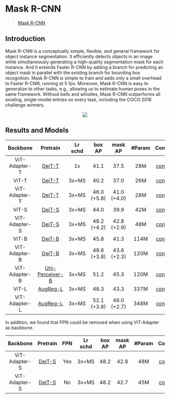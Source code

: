 # Mask R-CNN

> [Mask R-CNN](https://arxiv.org/abs/1703.06870)

<!-- [ALGORITHM] -->

## Introduction

Mask R-CNN is a conceptually simple, flexible, and general framework for object instance segmentation. It efficiently detects objects in an image while simultaneously generating a high-quality segmentation mask for each instance. And it extends Faster R-CNN by adding a branch for predicting an object mask in parallel with the existing branch for bounding box recognition. Mask R-CNN is simple to train and adds only a small overhead to Faster R-CNN, running at 5 fps. Moreover, Mask R-CNN is easy to generalize to other tasks, e.g., allowing us to estimate human poses in the same framework. Without bells and whistles, Mask R-CNN outperforms all existing, single-model entries on every task, including the COCO 2016 challenge winners.

<div align=center>
<img src="https://user-images.githubusercontent.com/40661020/143967081-c2552bed-9af2-46c4-ae44-5b3b74e5679f.png"/>
</div>

## Results and Models

|   Backbone    |                                                                              Pretrain                                                                              | Lr schd |   box AP    |   mask AP   | #Param |                             Config                             |                                                                                                                  Download                                                                                                                   |
| :-----------: | :----------------------------------------------------------------------------------------------------------------------------------------------------------------: | :-----: | :---------: | :---------: | :----: | :------------------------------------------------------------: | :-----------------------------------------------------------------------------------------------------------------------------------------------------------------------------------------------------------------------------------------: |
| ViT-Adapter-T |                                          [DeiT-T](https://dl.fbaipublicfiles.com/deit/deit_tiny_patch16_224-a1311bcf.pth)                                          |   1x    |    41.1     |    37.5     |  28M   |     [config](./mask_rcnn_deit_adapter_tiny_fpn_1x_coco.py)     |           [ckpt](https://huggingface.co/czczup/ViT-Adapter/resolve/main/mask_rcnn_deit_adapter_tiny_fpn_1x_coco.pth) \| [log](https://huggingface.co/czczup/ViT-Adapter/resolve/main/mask_rcnn_deit_adapter_tiny_fpn_1x_coco.log)           |
|     ViT-T     |                                          [DeiT-T](https://dl.fbaipublicfiles.com/deit/deit_tiny_patch16_224-a1311bcf.pth)                                          |  3x+MS  |    40.2     |    37.0     |  26M   |         [config](./mask_rcnn_deit_tiny_fpn_3x_coco.py)         |                                                               [ckpt](https://github.com/czczup/ViT-Adapter/releases/download/v0.3.1/mask_rcnn_deit_tiny_fpn_3x_coco.pth.tar)                                                                |
| ViT-Adapter-T |                                          [DeiT-T](https://dl.fbaipublicfiles.com/deit/deit_tiny_patch16_224-a1311bcf.pth)                                          |  3x+MS  | 46.0 (+5.8) | 41.0 (+4.0) |  28M   |     [config](./mask_rcnn_deit_adapter_tiny_fpn_3x_coco.py)     |                                                           [ckpt](https://github.com/czczup/ViT-Adapter/releases/download/v0.1.2/mask_rcnn_deit_adapter_tiny_fpn_3x_coco.pth.tar)                                                            |
|     ViT-S     |                                         [DeiT-S](https://dl.fbaipublicfiles.com/deit/deit_small_patch16_224-cd65a155.pth)                                          |  3x+MS  |    44.0     |    39.9     |  42M   |        [config](./mask_rcnn_deit_small_fpn_3x_coco.py)         |                                                               [ckpt](https://github.com/czczup/ViT-Adapter/releases/download/v0.3.1/mask_rcnn_deit_small_fpn_3x_coco.pth.tar)                                                               |
| ViT-Adapter-S |                                         [DeiT-S](https://dl.fbaipublicfiles.com/deit/deit_small_patch16_224-cd65a155.pth)                                          |  3x+MS  | 48.2 (+4.2) | 42.8 (+2.9) |  48M   |    [config](./mask_rcnn_deit_adapter_small_fpn_3x_coco.py)     |                                                           [ckpt](https://github.com/czczup/ViT-Adapter/releases/download/v0.1.2/mask_rcnn_deit_adapter_small_fpn_3x_coco.pth.tar)                                                           |
|     ViT-B     |                                          [DeiT-B](https://dl.fbaipublicfiles.com/deit/deit_base_patch16_224-b5f2ef4d.pth)                                          |  3x+MS  |    45.8     |    41.3     |  114M  |         [config](./mask_rcnn_deit_base_fpn_3x_coco.py)         |                                                               [ckpt](https://github.com/czczup/ViT-Adapter/releases/download/v0.3.1/mask_rcnn_deit_base_fpn_3x_coco.pth.tar)                                                                |
| ViT-Adapter-B |                                          [DeiT-B](https://dl.fbaipublicfiles.com/deit/deit_base_patch16_224-b5f2ef4d.pth)                                          |  3x+MS  | 49.6 (+3.8) | 43.6 (+2.3) |  120M  |     [config](./mask_rcnn_deit_adapter_base_fpn_3x_coco.py)     |                                                           [ckpt](https://github.com/czczup/ViT-Adapter/releases/download/v0.1.6/mask_rcnn_deit_adapter_base_fpn_3x_coco.pth.tar)                                                            |
| ViT-Adapter-B |        [Uni-Perceiver-B](https://github.com/czczup/ViT-Adapter/releases/download/v0.3.1/uni-perceiver-base-L12-H768-224size-torch-pretrained_converted.pth)        |  3x+MS  |    51.2     |    45.3     |  120M  | [config](./mask_rcnn_uniperceiver_adapter_base_fpn_3x_coco.py) | [ckpt](https://github.com/czczup/ViT-Adapter/releases/download/v0.3.1/mask_rcnn_uniperceiver_adapter_base_fpn_3x_coco.pth) \| [log](https://huggingface.co/czczup/ViT-Adapter/raw/main/mask_rcnn_uniperceiver_adapter_base_fpn_3x_coco.log) |
|     ViT-L     | [AugReg-L](https://storage.googleapis.com/vit_models/augreg/L_16-i21k-300ep-lr_0.001-aug_medium1-wd_0.1-do_0.1-sd_0.1--imagenet2012-steps_20k-lr_0.01-res_384.npz) |  3x+MS  |    48.3     |    43.3     |  337M  |       [config](./mask_rcnn_augreg_large_fpn_3x_coco.py)        |                                                              [ckpt](https://github.com/czczup/ViT-Adapter/releases/download/v0.3.1/mask_rcnn_augreg_large_fpn_3x_coco.pth.tar)                                                              |
| ViT-Adapter-L | [AugReg-L](https://storage.googleapis.com/vit_models/augreg/L_16-i21k-300ep-lr_0.001-aug_medium1-wd_0.1-do_0.1-sd_0.1--imagenet2012-steps_20k-lr_0.01-res_384.npz) |  3x+MS  | 52.1 (+3.8) | 46.0 (+2.7) |  348M  |   [config](./mask_rcnn_augreg_adapter_large_fpn_3x_coco.py)    |      [ckpt](https://github.com/czczup/ViT-Adapter/releases/download/v0.3.1/mask_rcnn_augreg_adapter_large_fpn_3x_coco.pth) \| [log](https://huggingface.co/czczup/ViT-Adapter/raw/main/mask_rcnn_augreg_adapter_large_fpn_3x_coco.log)      |

In addition, we found that FPN could be removed when using ViT-Adapter as backbone.

|   Backbone    |                                     Pretrain                                      | FPN | Lr schd | box AP | mask AP | #Param |                         Config                          |                                                        Download                                                         |
| :-----------: | :-------------------------------------------------------------------------------: | :-: | :-----: | :----: | :-----: | :----: | :-----------------------------------------------------: | :---------------------------------------------------------------------------------------------------------------------: |
| ViT-Adapter-S | [DeiT-S](https://dl.fbaipublicfiles.com/deit/deit_small_patch16_224-cd65a155.pth) | Yes |  3x+MS  |  48.2  |  42.8   |  48M   | [config](./mask_rcnn_deit_adapter_small_fpn_3x_coco.py) | [ckpt](https://github.com/czczup/ViT-Adapter/releases/download/v0.1.2/mask_rcnn_deit_adapter_small_fpn_3x_coco.pth.tar) |
| ViT-Adapter-S | [DeiT-S](https://dl.fbaipublicfiles.com/deit/deit_small_patch16_224-cd65a155.pth) | No  |  3x+MS  |  48.2  |  42.7   |  45M   |   [config](./mask_rcnn_deit_adapter_small_3x_coco.py)   |   [ckpt](https://github.com/czczup/ViT-Adapter/releases/download/v0.1.6/mask_rcnn_deit_adapter_small_3x_coco.pth.tar)   |
